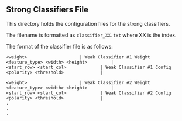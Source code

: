 ## Strong Classifiers File

This directory holds the configuration files for the strong classifiers. 

The filename is formatted as `classifier_XX.txt` where XX is the index. 

The format of the classifier file is as follows:
```
<weight>					| Weak Classifier #1 Weight 
<feature_type> <width> <height>			|
<start_row> <start_col>				| Weak Classifier #1 Config
<polarity> <threshold>				|

<weight>					| Weak Classifier #2 Weight
<feature_type> <width> <height>			|
<start_row> <start_col>				| Weak Classifier #2 Config
<polarity> <threshold>				|
.
.
.
```



